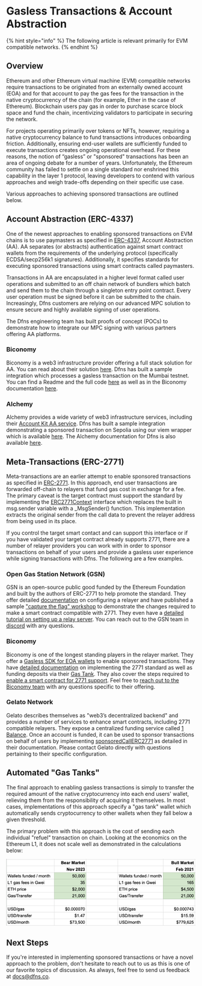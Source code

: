 # Gasless Transactions & Account Abstraction

{% hint style="info" %}
The following article is relevant primarily for EVM compatible networks.&#x20;
{% endhint %}

## Overview

Ethereum and other Ethereum virtual machine (EVM) compatible networks require transactions to be originated from an externally owned account (EOA) and for that account to pay the gas fees for the transaction in the native cryptocurrency of the chain (for example, Ether in the case of Ethereum).  Blockchain users pay gas in order to purchase scarce block space and fund the chain, incentivizing validators to participate in securing the network.&#x20;

For projects operating primarily over tokens or NFTs, however, requiring a native cryptocurrency balance to fund transactions introduces onboarding friction.  Additionally, ensuring end-user wallets are sufficiently funded to execute transactions creates ongoing operational overhead. For these reasons, the notion of “gasless” or "sponsored" transactions has been an area of ongoing debate for a number of years.  Unfortunately, the Ethereum community has failed to settle on a single standard nor enshrined this capability in the layer 1 protocol, leaving developers to contend with various approaches and weigh trade-offs depending on their specific use case. &#x20;

Various approaches to achieving sponsored transactions are outlined below.

## Account Abstraction (ERC-4337)

One of the newest approaches to enabling sponsored transactions on EVM chains is to use paymasters as specified in [ERC-4337](https://www.erc4337.io/), Account Abstraction (AA).  AA separates (or abstracts) authentication against smart contract wallets from the requirements of the underlying protocol (specifically ECDSA/secp256k1 signatures).  Additionally, it specifies standards for executing sponsored transactions using smart contracts called paymasters.&#x20;

Transactions in AA are encapsulated in a higher level format called user operations and submitted to an off chain network of bundlers which batch and send them to the chain through a singleton entry point contract.  Every user operation must be signed before it can be submitted to the chain. Increasingly, Dfns customers are relying on our advanced MPC solution to ensure secure and highly available signing of user operations.&#x20;

The Dfns engineering team has built proofs of concept (POCs) to demonstrate how to integrate our MPC signing with various partners offering AA platforms.&#x20;

### Biconomy

Biconomy is a web3 infrastructure provider offering a full stack solution for AA.  You can read about their solution [here](https://www.biconomy.io/smart-accounts).   Dfns has built a sample integration which processes a gasless transaction on the Mumbai testnet.  You can find a Readme and the full code [here](https://github.com/dfns/dfns-sdk-ts/tree/m/examples/ethersjs/v5/biconomy-aa-gasless) as well as in the Biconomy documentation [here](https://docs.biconomy.io/Account/signers/dfns).&#x20;

### Alchemy

Alchemy provides a wide variety of web3 infrastructure services, including their [Account Kit AA service](https://www.alchemy.com/account-kit).  Dfns has built a sample integration demonstrating a sponsored transaction on Sepolia using our viem wrapper which is available [here](https://github.com/dfns/dfns-sdk-ts/tree/m/examples/libs/viem/alchemy-aa-gasless).   The Alchemy documentation for Dfns is also available [here](https://accountkit.alchemy.com/smart-accounts/signers/guides/dfns.html).&#x20;

## Meta-Transactions (ERC-2771)

Meta-transactions are an earlier attempt to enable sponsored transactions as specified in [ERC-2771](https://eips.ethereum.org/EIPS/eip-2771).  In this approach, end user transactions are forwarded off-chain to relayers that fund gas cost in exchange for a fee. The primary caveat is the target contract must support the standard by implementing the [ERC2771Context](https://github.com/OpenZeppelin/openzeppelin-contracts/blob/master/contracts/metatx/ERC2771Context.sol) interface which replaces the built in msg.sender variable with a \_MsgSender() function.  This implementation extracts the original sender from the call data to prevent the relayer address from being used in its place.&#x20;

If you control the target smart contact and can support this interface or if you have validated your target contract already supports 2771, there are a number of relayer providers you can work with in order to sponsor transactions on behalf of your users and provide a gasless user experience while signing transactions with Dfns. The following are a few examples.&#x20;

### Open Gas Station Network (GSN)

GSN is an open-source public good funded by the Ethereum Foundation and built by the authors of ERC-2771 to help promote the standard.  They offer detailed [documentation](https://docs.opengsn.org/) on configuring a relayer and have published a sample ["capture the flag" workshop](https://github.com/opengsn/workshop) to demonstrate the changes required to make a smart contract compatible with 2771.   They even have a [detailed tutorial on setting up a relay server](https://docs.opengsn.org/relay-server/tutorial.html#introduction).  You can reach out to the GSN team in [discord](https://discord.gg/NXXTCbh58s) with any questions.

### Biconomy

Biconomy is one of the longest standing players in the relayer market.  They offer a [Gasless SDK for EOA wallets](https://docs-gasless.biconomy.io/) to enable sponsored transactions.   They have [detailed documentation](https://docs-gasless.biconomy.io/products/enable-gasless-transactions/choose-an-approach-to-enable-gasless/eip-2771) on implementing the 2771 standard as well as funding deposits via their [Gas Tank](https://docs-gasless.biconomy.io/guides/gas-tank-deposits).   They also cover the steps required to [enable a smart contract for 2771 support](https://docs-gasless.biconomy.io/tutorials/native-meta-transactions/enable-native-meta-transactions).  Feel free to [reach out to the Biconomy team](https://docs-gasless.biconomy.io/comm/contact-us) with any questions specific to their offering.&#x20;

### Gelato Network

Gelato describes themselves as "web3’s decentralized backend" and provides a number of services to enhance smart contracts, including 2771 compatible relayers.  They expose a centralized funding service called [1 Balance](https://docs.gelato.network/developer-services/1balance).  Once an account is funded, it can be used to sponsor transactions on behalf of users by implementing [sponsoredCallERC2771](https://docs.gelato.network/developer-services/relay/erc-2771-recommended/sponsoredcallerc2771) as detailed in their documentation.  Please contact Gelato directly with questions pertaining to their specific configuration.&#x20;

## Automated "Gas Tanks"

The final approach to enabling gasless transactions is simply to transfer the required amount of the  native cryptocurrency into each end users' wallet, relieving them from the responsibility of acquiring it themselves.  In most cases, implementations of this approach specify a "gas tank" wallet which automatically sends cryptocurrency to other wallets when they fall below a given threshold.

The primary problem with this approach is the cost of sending each individual "refuel" transaction on chain.  Looking at the economics on the Ethereum L1, it does not scale well as demonstrated in the calculations below:

<img src="../.gitbook/assets/image (3).png" alt="" data-size="original">&#x20;

## Next Steps

If you're interested in implementing sponsored transactions or have a novel approach to the problem, don't hesitate to reach out to us as this is one of our favorite topics of discussion.  As always, feel free to send us feedback at [docs@dfns.co](mailto:docs@dfns.co).&#x20;







